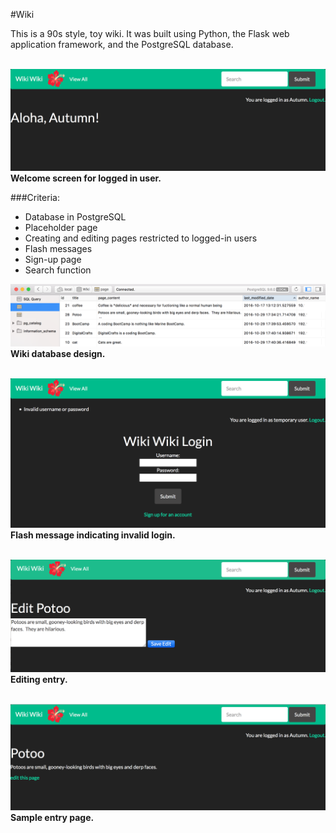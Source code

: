#Wiki

This is a 90s style, toy wiki.  It was built using Python, the Flask web application framework, and the PostgreSQL database.
<br><br>

<img src="screenshots/wiki_login_welcome.png" alt="Login Welcome" width=600px /><br>
**Welcome screen for logged in user.**

###Criteria:
* Database in PostgreSQL
* Placeholder page
* Creating and editing pages restricted to logged-in users
* Flash messages 
* Sign-up page
* Search function


<img src="screenshots/wiki_database.png" alt="Database Example" width=600px /><br>
**Wiki database design.**<br><br>

<img src="screenshots/wiki_invalid.png" alt="Invalid Login" width=600px /><br>
**Flash message indicating invalid login.**<br><br>

<img src="screenshots/wiki_edit.png" alt="Edit Entry" width=600px /><br>
**Editing entry.**<br><br>

<img src="screenshots/wiki_entry.png" alt="Entry Page" width=600px /><br>
**Sample entry page.**<br><br>

